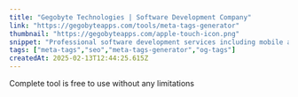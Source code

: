 ```yaml
---
title: "Gegobyte Technologies | Software Development Company"
link: "https://gegobyteapps.com/tools/meta-tags-generator"
thumbnail: "https://gegobyteapps.com/apple-touch-icon.png"
snippet: "Professional software development services including mobile apps and web development"
tags: ["meta-tags","seo","meta-tags-generator","og-tags"]
createdAt: 2025-02-13T12:44:25.615Z
---
```

Complete tool is free to use without any limitations
